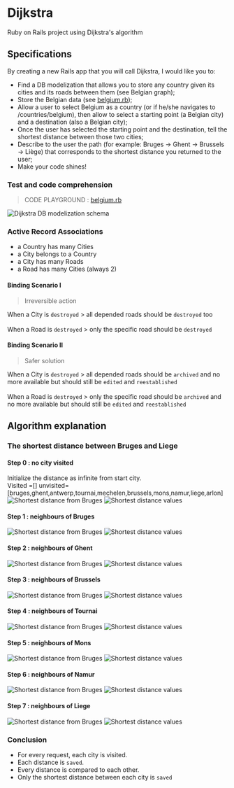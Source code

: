 # Dijkstra
Ruby on Rails project using Dijkstra's algorithm

## Specifications
By creating a new Rails app that you will call Dijkstra, I would like you to:
- Find a DB modelization that allows you to store any country given its cities and its roads between them (see Belgian graph);
- Store the Belgian data (see [belgium.rb](belgium.rb));
- Allow a user to select Belgium as a country (or if he/she navigates to /countries/belgium), then allow to select a starting point (a Belgian city) and a destination (also a Belgian city);
- Once the user has selected the starting point and the destination, tell the shortest distance between those two cities;
- Describe to the user the path (for example: Bruges -> Ghent -> Brussels -> Liège) that corresponds to the shortest distance you returned to the user;
- Make your code shines!

### Test and code comprehension
> CODE PLAYGROUND : [belgium.rb](https://code.sololearn.com/cIL8G5BYJvyu)

![Dijkstra DB modelization schema](DBModel75.png "Dijkstra DB modelization schema")

### Active Record Associations
- a Country has many Cities
- a City belongs to a Country
- a City has many Roads
- a Road has many Cities (always 2)

#### Binding Scenario I
> Irreversible action

When a City is `destroyed` > all depended roads should be `destroyed` too
<br>
<br>
When a Road is `destroyed` > only the specific road should be `destroyed`

#### Binding Scenario II
> Safer solution

When a City is `destroyed` > all depended roads should be `archived` and no more available but should still be `edited` and `reestablished`
<br>
<br>
When a Road is `destroyed` > only the specific road should be `archived` and no more available but should still be `edited` and `reestablished`
<br>
## Algorithm explanation
### The shortest distance between Bruges and Liege
#### Step 0 : no city visited
Initialize the distance as infinite from start city.
<br>
Visited =[] unvisited=[bruges,ghent,antwerp,tournai,mechelen,brussels,mons,namur,liege,arlon]
![Shortest distance from Bruges](algo/graph0.png "Shortest distance from Bruges")
![Shortest distance values](algo/step0.png "Shortest distance from values")
#### Step 1 : neighbours of Bruges
![Shortest distance from Bruges](algo/graph1.png "Shortest distance from Bruges")
![Shortest distance values](algo/step1.png "Shortest distance from values")
#### Step 2 : neighbours of Ghent
![Shortest distance from Bruges](algo/graph2.png "Shortest distance from Bruges")
![Shortest distance values](algo/step2.png "Shortest distance from values")
#### Step 3 : neighbours of Brussels
![Shortest distance from Bruges](algo/graph3.png "Shortest distance from Bruges")
![Shortest distance values](algo/step3.png "Shortest distance from values")
#### Step 4 : neighbours of Tournai
![Shortest distance from Bruges](algo/graph4.png "Shortest distance from Bruges")
![Shortest distance values](algo/step4.png "Shortest distance from values")
#### Step 5 : neighbours of Mons
![Shortest distance from Bruges](algo/graph5.png "Shortest distance from Bruges")
![Shortest distance values](algo/step5.png "Shortest distance from values")
#### Step 6 : neighbours of Namur
![Shortest distance from Bruges](algo/graph6.png "Shortest distance from Bruges")
![Shortest distance values](algo/step6.png "Shortest distance from values")
#### Step 7 : neighbours of Liege
![Shortest distance from Bruges](algo/graph7.png "Shortest distance from Bruges")
![Shortest distance values](algo/step7.png "Shortest distance from values")
### Conclusion
- For every request, each city is visited.
- Each distance is `saved`.
- Every distance is compared to each other.
- Only the shortest distance between each city is `saved`
